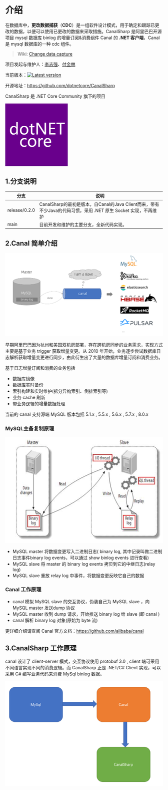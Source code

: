 # 介绍

在数据库中，**更改数据捕获**（**CDC**）是一组软件设计模式，用于确定和跟踪已更改的数据，以便可以使用已更改的数据来采取措施。CanalSharp 是阿里巴巴开源项目 mysql 数据库 binlog 的增量订阅&消费组件 Canal 的 **.NET 客户端**，Canal 是 mysql 数据库的一种 cdc 组件。

> Wiki: [Change data capture](https://en.wikipedia.org/wiki/Change_data_capture)

项目发起与维护人：[李志强](https://github.com/stulzq)、[付金林](https://github.com/withlin)

当前版本：[![Latest version](https://img.shields.io/nuget/v/CanalSharp.svg)](https://www.nuget.org/packages/CanalSharp/) 

开源地址：<https://github.com/dotnetcore/CanalSharp>

CanalSharp 是 .NET Core Community 旗下的项目

![@dotnetcore](./assets/ncc.png)

## 1.分支说明

| 分支          | 说明                                                         |
| ------------- | ------------------------------------------------------------ |
| release/0.2.0 | CanalSharp的最初是版本，自Canal的Java Client而来，带有不少Java的代码习惯，采用 .NET 原生 Socket 实现，不再维护 |
| main          | 目前开发和维护的主要分支，全新代码实现。                     |

## 2.Canal 简单介绍

![img](./assets/canal.png)

早期阿里巴巴因为杭州和美国双机房部署，存在跨机房同步的业务需求，实现方式主要是基于业务 trigger 获取增量变更。从 2010 年开始，业务逐步尝试数据库日志解析获取增量变更进行同步，由此衍生出了大量的数据库增量订阅和消费业务。

基于日志增量订阅和消费的业务包括

- 数据库镜像
- 数据库实时备份
- 索引构建和实时维护(拆分异构索引、倒排索引等)
- 业务 cache 刷新
- 带业务逻辑的增量数据处理

当前的 canal 支持源端 MySQL 版本包括 5.1.x , 5.5.x , 5.6.x , 5.7.x , 8.0.x

### MySQL主备复制原理

![img](./assets/canal-1.jpg)

- MySQL master 将数据变更写入二进制日志( binary log, 其中记录叫做二进制日志事件binary log events，可以通过 show binlog events 进行查看)
- MySQL slave 将 master 的 binary log events 拷贝到它的中继日志(relay log)
- MySQL slave 重放 relay log 中事件，将数据变更反映它自己的数据

### Canal 工作原理

- canal 模拟 MySQL slave 的交互协议，伪装自己为 MySQL slave ，向 MySQL master 发送dump 协议
- MySQL master 收到 dump 请求，开始推送 binary log 给 slave (即 canal )
- canal 解析 binary log 对象(原始为 byte 流)

更详细介绍请查阅 Canal 官方文档：https://github.com/alibaba/canal

## 3.CanalSharp 工作原理

canal 设计了 client-server 模式，交互协议使用 protobuf 3.0 , client 端可采用不同语言实现不同的消费逻辑。而 CanalSharp 正是 .NET/C# Client 实现，可以采用 C# 编写业务代码来消费 MySql binlog 数据。

![canalsharp](./assets/canalsharp.png)